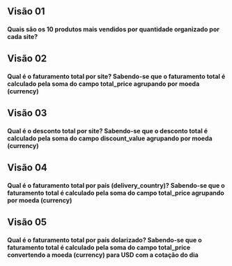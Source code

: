 ## Visão 01

#### Quais são os 10 produtos mais vendidos por quantidade organizado por cada site?

## Visão 02

#### Qual é o faturamento total por site? Sabendo-se que o faturamento total é calculado pela soma do campo total_price agrupando por moeda (currency)

## Visão 03 

#### Qual é o desconto total por site? Sabendo-se que o desconto total é calculado pela soma do campo discount_value agrupando por moeda (currency)

## Visão 04

#### Qual é o faturamento total por país (delivery_country)? Sabendo-se que o faturamento total é calculado pela soma do campo total_price agrupando por moeda (currency)

## Visão 05

#### Qual é o faturamento total por país dolarizado? Sabendo-se que o faturamento total é calculado pela soma do campo total_price convertendo a moeda (currency) para USD com a cotação do dia
